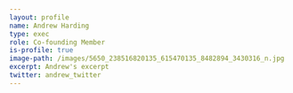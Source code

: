 ```yaml
---
layout: profile
name: Andrew Harding
type: exec
role: Co-founding Member
is-profile: true
image-path: /images/5650_238516820135_615470135_8482894_3430316_n.jpg
excerpt: Andrew's excerpt
twitter: andrew_twitter
---
```


